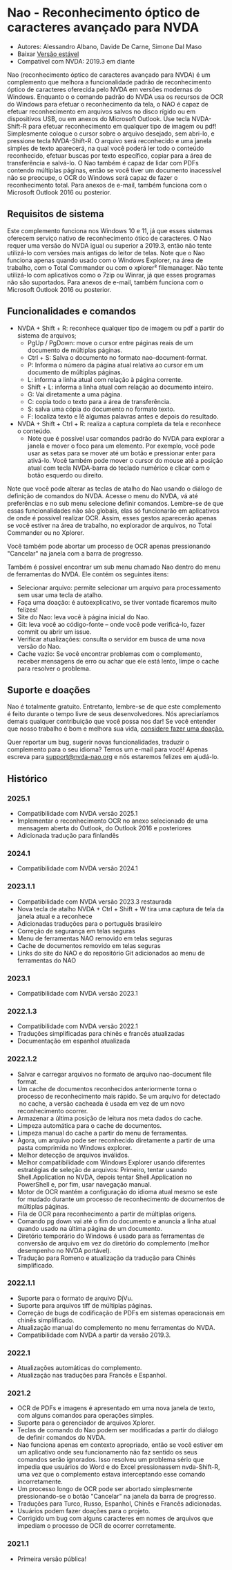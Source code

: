 # Nao - Reconhecimento óptico de caracteres avançado para NVDA

* Autores: Alessandro Albano, Davide De Carne, Simone Dal Maso
* Baixar [Versão estável][1]
* Compatível com NVDA: 2019.3 em diante

Nao (reconhecimento óptico de caracteres avançado para NVDA) é um complemento que melhora a funcionalidade padrão de reconhecimento óptico de caracteres oferecida pelo NVDA em versões modernas do Windows.
Enquanto o o comando padrão do NVDA usa os recursos de OCR do Windows para efetuar o reconhecimento da tela, o NAO é capaz de efetuar reconhecimento em arquivos salvos no disco rígido ou em dispositivos USB, ou em anexos do Microsoft Outlook.
Use tecla NVDA-Shift-R para efetuar reconhecimento em qualquer tipo de imagem ou pdf!
Simplesmente coloque o cursor sobre o arquivo desejado, sem abri-lo, e pressione tecla NVDA-Shift-R.
O arquivo será reconhecido e uma janela simples de texto aparecerá, na qual você poderá ler todo o conteúdo reconhecido, efetuar buscas por texto específico, copiar para a área de transferência e salvá-lo.
O Nao também é capaz de lidar com PDFs contendo múltiplas páginas, então se você tiver um documento inacessível não se preocupe, o OCR do Windows será capaz de fazer o reconhecimento total.
Para anexos de e-mail, também funciona com o Microsoft Outlook 2016 ou posterior.

## Requisitos de sistema
Este complemento funciona nos Windows 10 e 11, já que esses sistemas oferecem serviço nativo de reconhecimento ótico de caracteres.
O Nao requer uma versão do NVDA igual ou superior a 2019.3, então não tente utilizá-lo com versões mais antigas do leitor de telas.
Note que o Nao funciona apenas quando usado com o Windows Explorer, na área de trabalho, com o Total Commander ou com o xplorer² filemanager. Não tente utilizá-lo com aplicativos como o 7zip ou Winrar, já que esses programas não são suportados.
Para anexos de e-mail, também funciona com o Microsoft Outlook 2016 ou posterior.

## Funcionalidades e comandos
* NVDA + Shift + R: reconhece qualquer tipo de imagem ou pdf a partir do sistema de arquivos;
  * PgUp / PgDown: move o cursor entre páginas reais de um documento de múltiplas páginas.
  * Ctrl + S: Salva o documento no formato nao-document-format.
  * P: Informa o número da página atual relativa ao cursor em um documento de múltiplas páginas.
  * L: informa a linha atual com relação à página corrente.
  * Shift + L: informa a linha atual com relação ao documento inteiro.
  * G: Vai diretamente a uma página.
  * C: copia todo o texto para a área de transferência.
  * S: salva uma cópia do documento no formato texto.
  * F: localiza texto e lê algumas palavras antes e depois do resultado.
* NVDA + Shift + Ctrl + R: realiza a captura completa da tela e reconhece o conteúdo.
  * Note que é possível usar comandos padrão do NVDA para explorar a janela e mover o foco para um elemento. Por exemplo, você pode usar as setas para se mover até um botão e pressionar enter para ativá-lo. Você também pode mover o cursor do mouse até a posição atual com tecla NVDA-barra do teclado numérico e clicar com o botão esquerdo ou direito.

Note que você pode alterar as teclas de atalho do Nao usando o diálogo de definição de comandos do NVDA. Acesse o menu do NVDA, vá até preferências e no sub menu selecione definir comandos. Lembre-se de que essas funcionalidades não são globais, elas só funcionarão em aplicativos de onde é possível realizar OCR. Assim, esses gestos aparecerão apenas se você estiver na área de trabalho, no explorador de arquivos, no Total Commander ou no Xplorer.

Você também pode abortar um processo de OCR apenas pressionando "Cancelar" na janela com a barra de progresso.

Também é possível encontrar um sub menu chamado Nao dentro do menu de ferramentas do NVDA. Ele contém os seguintes itens:
* Selecionar arquivo: permite selecionar um arquivo para processamento sem usar uma tecla de atalho.
* Faça uma doação: é autoexplicativo, se tiver vontade ficaremos muito felizes!
* Site do Nao: leva você à página inicial do Nao.
* Git: leva você ao código-fonte – onde você pode verificá-lo, fazer commit ou abrir um issue.
* Verificar atualizações: consulta o servidor em busca de uma nova versão do Nao.
* Cache vazio: Se você encontrar problemas com o complemento, receber mensagens de erro ou achar que ele está lento, limpe o cache para resolver o problema.

## Suporte e doações
Nao é totalmente gratuito. Entretanto, lembre-se de que este complemento é feito durante o tempo livre de seus desenvolvedores.
Nós apreciaríamos demais qualquer contribuição que você possa nos dar!
Se você entender que nosso trabalho é bom e melhora sua vida, <a href="https://nvda-nao.org/donate">considere fazer uma doação.</a>

Quer reportar um bug, sugerir novas funcionalidades, traduzir o complemento para o seu idioma? Temos um e-mail para você! Apenas escreva para support@nvda-nao.org e nós estaremos felizes em ajudá-lo.

## Histórico
### 2025.1
* Compatibilidade com NVDA versão 2025.1
* Implementar o reconhecimento OCR no anexo selecionado de uma mensagem aberta do Outlook, do Outlook 2016 e posteriores
* Adicionada tradução para finlandês
### 2024.1
* Compatibilidade com NVDA versão 2024.1
### 2023.1.1
* Compatibilidade com NVDA versão 2023.3 restaurada
* Nova tecla de atalho NVDA + Ctrl + Shift + W tira uma captura de tela da janela atual e a reconhece
* Adicionadas traduções para o português brasileiro
* Correção de segurança em telas seguras
* Menu de ferramentas NAO removido em telas seguras
* Cache de documentos removido em telas seguras
* Links do site do NAO e do repositório Git adicionados ao menu de ferramentas do NAO
### 2023.1
* Compatibilidade com NVDA versão 2023.1
### 2022.1.3
* Compatibilidade com NVDA versão 2022.1
* Traduções simplificadas para chinês e francês atualizadas
* Documentação em espanhol atualizada
### 2022.1.2
* Salvar e carregar arquivos no formato de arquivo nao-document file format.
* Um cache de documentos reconhecidos anteriormente torna o processo de reconhecimento mais rápido. Se um arquivo for detectado  no cache, a versão cacheada é usada em vez de um novo reconhecimento ocorrer.
* Armazenar a última posição de leitura nos meta dados do cache.
* Limpeza automática para o cache de documentos.
* Limpeza manual do cache a partir do menu de ferramentas.
* Agora, um arquivo pode ser reconhecido diretamente a partir de uma pasta comprimida no Windows explorer.
* Melhor detecção de arquivos inválidos.
* Melhor compatibilidade com Windows Explorer usando diferentes estratégias de seleção de arquivos: Primeiro, tentar usando Shell.Application no NVDA, depois tentar Shell.Application no PowerShell e, por fim, usar navegação manual.
* Motor de OCR mantém a configuração do idioma atual mesmo se este for mudado durante um processo de reconhecimento de documentos de múltiplas páginas.
* Fila de OCR para reconhecimento a partir de múltiplas origens.
* Comando pg down vai até o fim do documento e anuncia a linha atual quando usado na última página de um documento.
* Diretório temporário do Windows é usado para as ferramentas de conversão de arquivo em vez do diretório do complemento (melhor desempenho no NVDA portável).
* Tradução para Romeno e atualização da tradução para Chinês simplificado.
### 2022.1.1
* Suporte para o formato de arquivo DjVu.
* Suporte para arquivos tiff de múltiplas páginas.
* Correção de bugs de codificação de PDFs em sistemas operacionais em chinês simplificado.
* Atualização manual do complemento no menu ferramentas do NVDA.
* Compatibilidade com NVDA a partir da versão 2019.3.
### 2022.1
* Atualizações automáticas do complemento.
* Atualização nas traduções para Francês e Espanhol.
### 2021.2
* OCR de PDFs e imagens é apresentado em uma nova janela de texto, com alguns comandos para operações simples.
* Suporte para o gerenciador de arquivos Xplorer.
* Teclas de comando do Nao podem ser modificadas a partir do diálogo de definir comandos do NVDA.
* Nao funciona apenas em contexto apropriado, então se você estiver em um aplicativo onde seu funcionamento não faz sentido os seus comandos serão ignorados. Isso resolveu um problema sério que impedia que usuários do Word e do Excel pressionassem nvda-Shift-R, uma vez que o complemento estava interceptando esse comando incorretamente.
* Um processo longo de OCR pode ser abortado simplesmente pressionando-se o botão "Cancelar" na janela da barra de progresso.
* Traduções para Turco, Russo, Espanhol, Chinês e Francês adicionadas.
* Usuários podem fazer doações para o projeto.
* Corrigido um bug com alguns caracteres em nomes de arquivos que impediam o processo de OCR de ocorrer corretamente.
### 2021.1
* Primeira versão pública!

[1]: https://nvda-nao.org/download

